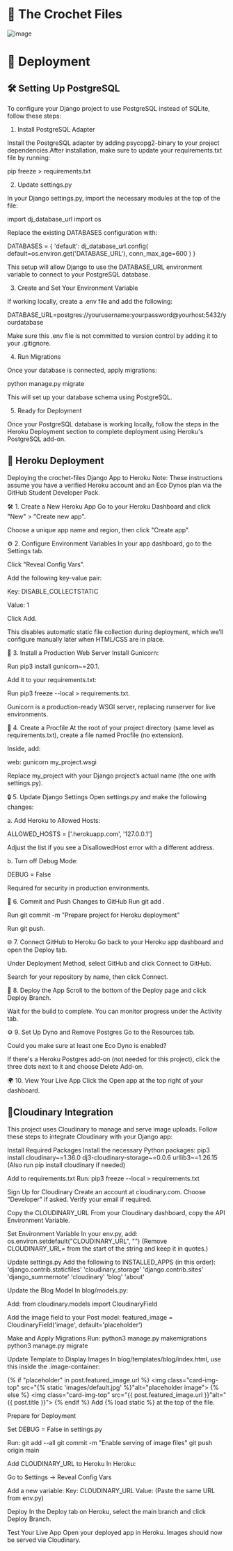 # 🧶 The Crochet Files

![image](docs/all-devices-black.png)

# 🚀 Deployment 

## 🛠️ Setting Up PostgreSQL

To configure your Django project to use PostgreSQL instead of SQLite, follow these steps:

1. Install PostgreSQL Adapter

Install the PostgreSQL adapter by adding psycopg2-binary to your project dependencies.After installation, make sure to update your requirements.txt file by running:

pip freeze > requirements.txt

2. Update settings.py

In your Django settings.py, import the necessary modules at the top of the file:

import dj_database_url
import os

Replace the existing DATABASES configuration with:

DATABASES = {
    'default': dj_database_url.config(
        default=os.environ.get('DATABASE_URL'),
        conn_max_age=600
    )
}

This setup will allow Django to use the DATABASE_URL environment variable to connect to your PostgreSQL database.

3. Create and Set Your Environment Variable

If working locally, create a .env file and add the following:

DATABASE_URL=postgres://yourusername:yourpassword@yourhost:5432/yourdatabase

Make sure this .env file is not committed to version control by adding it to your .gitignore.

4. Run Migrations

Once your database is connected, apply migrations:

python manage.py migrate

This will set up your database schema using PostgreSQL.

5. Ready for Deployment

Once your PostgreSQL database is working locally, follow the steps in the Heroku Deployment section to complete deployment using Heroku's PostgreSQL add-on.



## 🚀 Heroku Deployment

Deploying the crochet-files Django App to Heroku
Note: These instructions assume you have a verified Heroku account and an Eco Dynos plan via the GitHub Student Developer Pack.

🛠️ 1. Create a New Heroku App
Go to your Heroku Dashboard and click "New" > "Create new app".

Choose a unique app name and region, then click "Create app".

⚙️ 2. Configure Environment Variables
In your app dashboard, go to the Settings tab.

Click "Reveal Config Vars".

Add the following key-value pair:

Key: DISABLE_COLLECTSTATIC

Value: 1

Click Add.

This disables automatic static file collection during deployment, which we’ll configure manually later when HTML/CSS are in place.

🔧 3. Install a Production Web Server
Install Gunicorn:

Run pip3 install gunicorn~=20.1.

Add it to your requirements.txt:

Run pip3 freeze --local > requirements.txt.

Gunicorn is a production-ready WSGI server, replacing runserver for live environments.

📁 4. Create a Procfile
At the root of your project directory (same level as requirements.txt), create a file named Procfile (no extension).

Inside, add:

web: gunicorn my_project.wsgi

Replace my_project with your Django project’s actual name (the one with settings.py).

🔒 5. Update Django Settings
Open settings.py and make the following changes:

a. Add Heroku to Allowed Hosts:

ALLOWED_HOSTS = ['.herokuapp.com', '127.0.0.1']

Adjust the list if you see a DisallowedHost error with a different address.

b. Turn off Debug Mode:

DEBUG = False

Required for security in production environments.

💾 6. Commit and Push Changes to GitHub
Run git add .

Run git commit -m "Prepare project for Heroku deployment"

Run git push.

🌐 7. Connect GitHub to Heroku
Go back to your Heroku app dashboard and open the Deploy tab.

Under Deployment Method, select GitHub and click Connect to GitHub.

Search for your repository by name, then click Connect.

🚀 8. Deploy the App
Scroll to the bottom of the Deploy page and click Deploy Branch.

Wait for the build to complete. You can monitor progress under the Activity tab.

⚙️ 9. Set Up Dyno and Remove Postgres
Go to the Resources tab.

Could you make sure at least one Eco Dyno is enabled?

If there's a Heroku Postgres add-on (not needed for this project), click the three dots next to it and choose Delete Add-on.

🌍 10. View Your Live App
Click the Open app at the top right of your dashboard.

## 📸Cloudinary Integration

This project uses Cloudinary to manage and serve image uploads. Follow these steps to integrate Cloudinary with your Django app:

Install Required Packages
Install the necessary Python packages:
pip3 install cloudinary~=1.36.0 dj3-cloudinary-storage~=0.0.6 urllib3~=1.26.15
(Also run pip install cloudinary if needed)

Add to requirements.txt
Run: pip3 freeze --local > requirements.txt

Sign Up for Cloudinary
Create an account at cloudinary.com. Choose "Developer" if asked. Verify your email if required.

Copy the CLOUDINARY_URL
From your Cloudinary dashboard, copy the API Environment Variable.

Set Environment Variable
In your env.py, add:
os.environ.setdefault("CLOUDINARY_URL", "<your copied URL>")
(Remove CLOUDINARY_URL= from the start of the string and keep it in quotes.)

Update settings.py
Add the following to INSTALLED_APPS (in this order):
'django.contrib.staticfiles'
'cloudinary_storage'
'django.contrib.sites'
'django_summernote'
'cloudinary'
'blog'
'about'

Update the Blog Model
In blog/models.py:

Add: from cloudinary.models import CloudinaryField

Add the image field to your Post model:
featured_image = CloudinaryField('image', default='placeholder')

Make and Apply Migrations
Run:
python3 manage.py makemigrations
python3 manage.py migrate

Update Template to Display Images
In blog/templates/blog/index.html, use this inside the .image-container:

{% if "placeholder" in post.featured_image.url %}
  <img class="card-img-top" src="{% static 'images/default.jpg' %}"alt="placeholder image">
{% else %}
  <img class="card-img-top" src="{{ post.featured_image.url }}"alt="{{ post.title }}">
{% endif %}
Add {% load static %} at the top of the file.

Prepare for Deployment

Set DEBUG = False in settings.py

Run:
git add --all
git commit -m "Enable serving of image files"
git push origin main

Add CLOUDINARY_URL to Heroku
In Heroku:

Go to Settings → Reveal Config Vars

Add a new variable:
Key: CLOUDINARY_URL
Value: (Paste the same URL from env.py)

Deploy
In the Deploy tab on Heroku, select the main branch and click Deploy Branch.

Test Your Live App
Open your deployed app in Heroku. Images should now be served via Cloudinary.
